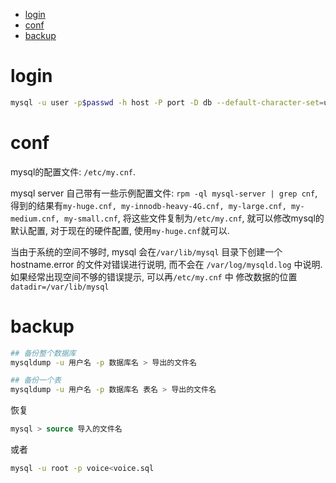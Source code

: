 - [login](#login)
- [conf](#conf)
- [backup](#backup)

# login
```bash
mysql -u user -p$passwd -h host -P port -D db --default-character-set=utf8
```

# conf
mysql的配置文件: `/etc/my.cnf`.

mysql server 自己带有一些示例配置文件: `rpm -ql mysql-server | grep cnf`,
得到的结果有`my-huge.cnf, my-innodb-heavy-4G.cnf, my-large.cnf, my-medium.cnf, my-small.cnf`,
将这些文件复制为`/etc/my.cnf`, 就可以修改mysql的默认配置, 对于现在的硬件配置, 使用`my-huge.cnf`就可以.

当由于系统的空间不够时, mysql 会在`/var/lib/mysql` 目录下创建一个hostname.error 的文件对错误进行说明,
而不会在 `/var/log/mysqld.log` 中说明.
如果经常出现空间不够的错误提示, 可以再`/etc/my.cnf` 中 修改数据的位置 `datadir=/var/lib/mysql`

# backup
```bash
## 备份整个数据库
mysqldump -u 用户名 -p 数据库名 > 导出的文件名

## 备份一个表
mysqldump -u 用户名 -p 数据库名 表名 > 导出的文件名
```

恢复
```sql
mysql > source 导入的文件名
```
或者
```bash
mysql -u root -p voice<voice.sql
```

